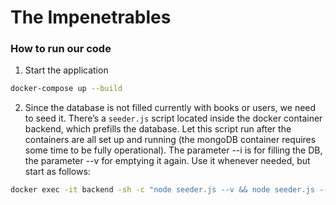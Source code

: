 # The Impenetrables

### How to run our code

1. Start the application
``` bash
docker-compose up --build
``` 
2. Since the database is not filled currently with books or users, we need to seed it. There’s a `seeder.js` script located inside the docker container backend, which prefills
   the database. Let this script run after the containers are all set up and running (the mongoDB container requires some time to be fully operational). The parameter --i is for filling the DB, the parameter --v for emptying it again. Use it whenever needed, but start as follows:
``` bash
docker exec -it backend -sh -c "node seeder.js --v && node seeder.js --i
``` 
